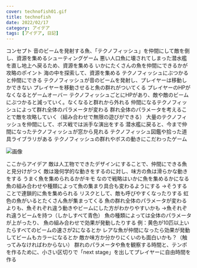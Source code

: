 ```yaml
---
cover: technofish01.gif
title: technofish
date: 2022/02/17
category: アイデア
tags: [アイデア, 日記]
---
```


コンセプト
音のビームを発射する魚、「テクノフィッシュ」を仲間にして敵を倒し、資源を集めるシューティングゲーム
悪い人口魚に壊されてしまった潜水艦を直し地上へ戻るため、資源を集める
いかにたくさんの魚を仲間にできるかが攻略のポイント
海の中を探索して、資源を集める
テクノフィッシュにぶつかると仲間にできる
テクノフィッシュが音のビームを発射し、プレイヤーは移動しかできない
プレイヤーを移動させると魚の群れがついてくる
プレイヤーのHPがなくなるとゲームオーバー
テクノフィッシュごとにHPがあり、敵や敵のビームにぶつかると減っていく。なくなると群れから外れる
仲間になるテクノフィッシュによって群れ全体のパラメータが変わる
群れ全体のパラメータを考えることで敵を攻略していく（組み合わせで無限の遊びができる）
大量のテクノフィッシュを仲間にして、ボス戦では派手な演出をする
潜水艦に戻ると、今まで仲間になったテクノフィッシュが窓から見れる
テクノフィッシュ図鑑や拾った道具ライブラリがある
テクノフィッシュの群れやボスの動きにこだわったゲーム

![画像](/my-home/cover/technofish02.gif)

ここからアイデア
敵は人工物でできたデザインにすることで、仲間にできる魚と見分けがつく
敵は幾何学的な動きをするのに対し、味方の魚は滑らかな動きをする
うまく魚を集められるかがキモ
なので戦略はいかに魚を集めるかになる
魚の組み合わせや種類によって魚の集まり具合も変わるようにする
→そうすることで連鎖的に魚を集められる
リスクとして、敵も呼びやすくなったりする
虹色の魚がいるとたくさん魚が集まってくる
魚の群れ全体のパラメータが変わるよりも、魚それぞれ違う動きやビームにした方がわかりやすいかも
→魚それぞれ違うビームを持つ（しかしすべて青色）
魚の種類によっては全体のパラメータが上がったり、
魚の組み合わせで効果が発動したりする
例：黄色が10匹以上いたらすべてのビームの速さが2になるとか
レアな魚が仲間になったら効果が発動してビームもカラーになるとか
敵か味方か分かりにくいのも面白いかも？（触ってみなければわからない）
群れのパラメータや魚を観察する時間と、テンポを作るために、小さい区切りで「next stage」を出してプレイヤーに自由時間を作る
